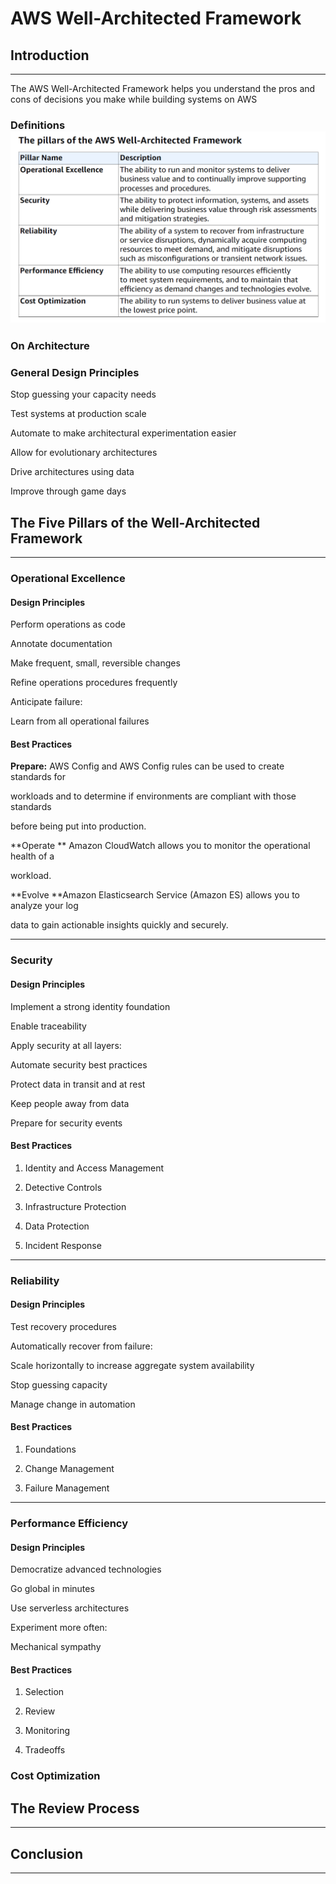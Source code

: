 # AWS Well-Architected Framework

## Introduction

---

The AWS Well-Architected Framework helps you understand the pros and cons of decisions you make while building systems on AWS

### Definitions![](/assets/fiverpillars.png)

### On Architecture

### General Design Principles

Stop guessing your capacity needs

Test systems at production scale

Automate to make architectural experimentation easier

Allow for evolutionary architectures

Drive architectures using data

Improve through game days

## The Five Pillars of the Well-Architected Framework

---

### Operational Excellence

#### Design Principles

Perform operations as code

Annotate documentation

Make frequent, small, reversible changes

Refine operations procedures frequently

Anticipate failure:

Learn from all operational failures

#### Best Practices

**Prepare:** AWS Config and AWS Config rules can be used to create standards for

workloads and to determine if environments are compliant with those standards

before being put into production.

**Operate ** Amazon CloudWatch allows you to monitor the operational health of a

workload.

**Evolve  **Amazon Elasticsearch Service \(Amazon ES\) allows you to analyze your log

data to gain actionable insights quickly and securely.

---

### Security

#### Design Principles

Implement a strong identity foundation

Enable traceability

Apply security at all layers:

Automate security best practices

Protect data in transit and at rest

Keep people away from data

Prepare for security events

#### Best Practices

1. Identity and Access Management

2. Detective Controls

3. Infrastructure Protection

4. Data Protection

5. Incident Response

---

### Reliability

#### Design Principles

Test recovery procedures

Automatically recover from failure:

Scale horizontally to increase aggregate system availability

Stop guessing capacity

Manage change in automation

#### Best Practices

1. Foundations

2. Change Management

3. Failure Management

---

### Performance Efficiency

#### Design Principles

Democratize advanced technologies

Go global in minutes

Use serverless architectures

Experiment more often:

Mechanical sympathy

#### Best Practices

1. Selection

2. Review

3. Monitoring

4. Tradeoffs

### Cost Optimization

## 

## The Review Process

---

## 

## Conclusion

---

## 



